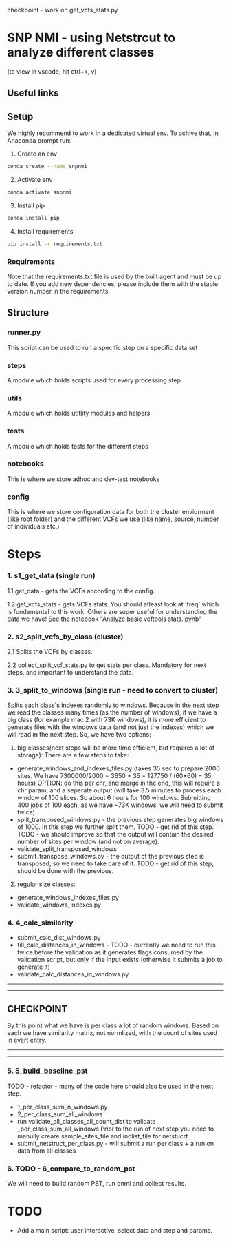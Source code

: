 checkpoint - work on get_vcfs_stats.py

# SNP NMI - using Netstrcut to analyze different classes
(to view in vscode, hit ctrl+k, v)
## Useful links

## Setup
We highly recommend to work in a dedicated virtual env.
To achive that, in Anaconda prompt run:
1. Create an env
``` cmd
conda create --name snpnmi
```
2. Activate env
``` cmd
conda activate snpnmi
```
3. Install pip
``` cmd
conda install pip
```
4. Install requirements
``` cmd
pip install -r requirements.txt
```

### Requirements
Note that the requirements.txt file is used by the built agent and must be up to date.
If you add new dependencies, please include them with the stable version number in the requirements.

## Structure

### runner.py
This script can be used to run a specific step on a specific data set

### steps
A module which holds scripts used for every processing step

### utils
A module which holds utitlity modules and helpers

### tests
A module which holds tests for the different steps

### notebooks
This is where we store adhoc and dev-test notebooks

### config
This is where we store configuration data for both the cluster enviorment (like root folder) and the different VCFs we use (like name, source, number of individuals etc.)


# Steps

### 1. s1_get_data (single run)

 1.1 get_data - gets the VCFs according to the config.

 1.2 get_vcfs_stats - gets VCFs stats. You should atleast look at 'freq' which is fundemental to this work. Others are super useful for understanding the data we have! See the notebook "Analyze basic vcftools stats.ipynb"
### 2. s2_split_vcfs_by_class (cluster)

2.1 Splits the VCFs by classes.

2.2 collect_split_vcf_stats.py to get stats per class. Mandatory for next steps, and important to understand the data.

### 3. 3_split_to_windows (single run - need to convert to cluster)

Splits each class's indexes randomly to windows.
Because in the next step we read the classes many times (as the number of windows), if we have a big class (for example mac 2 with 73K windows), it is more efficient to generate files with the windows data (and not just the indexes) which we will read in the next step.
So, we have two options: 
1.  big classes(next steps will be more time efficient, but requires a lot of storage):
        There are a few steps to take:
 - generate_windows_and_indexes_files.py
        (takes 35 sec to prepare 2000 sites. We have 7300000/2000 = 3650 * 35 = 127750 / (60*60) = 35 hours)
        OPTION: do this per chr, and merge in the end, this will require a chr param, and a seperate output
        (will take 3.5 minutes to process each window of 100 slices. So about 6 hours for 100 windows. Submitting 400 jobs of 100 each, as we have ~73K windows, we will need to submit twice)
 - split_transposed_windows.py - the previous step generates big windows of 1000. In this step we further split them. 
            TODO - get rid of this step.
            TODO - we should improve so that the output will contain the desired number of sites per window (and not on average).
 - validate_split_transposed_windows
 - submit_transpose_windows.py - the output of the previous step is transposed, so we need to take care of it. TODO - get rid of this step, should be done with the previous.

2. regular size classes: 
 - generate_windows_indexes_files.py
 - validate_windows_indexes.py


### 4. 4_calc_similarity
- submit_calc_dist_windows.py
- fill_calc_distances_in_windows - TODO - currently we need to run this twice before the validation as it generates flags consumed by the validation script, but only if the input exists (otherwise it submits a job to generate it)
-  validate_calc_distances_in_windows.py


 ---
 ---
**CHECKPOINT**
 ---

  By this point what we have is per class a lot of random windows. Based on each we have similarity matrix, not normlized, with the count of sites used in evert entry.

 ---
 ---


### 5. 5_build_baseline_pst
TODO - refactor - many of the code here should also be used in the next step.
- 1_per_class_sum_n_windows.py
- 2_per_class_sum_all_windows
- run validate_all_classes_all_count_dist to validate _per_class_sum_all_windows
Prior to the run of next step you need to manully creare sample_sites_file and indlist_file for netstucrt
- submit_netstruct_per_class.py - will submit a run per class + a run on data from all classes

### 6. TODO - 6_compare_to_random_pst
We will need to build random PST, run onmi and collect results.

# TODO
 -  Add a main script: user interactive, select data and step and params.